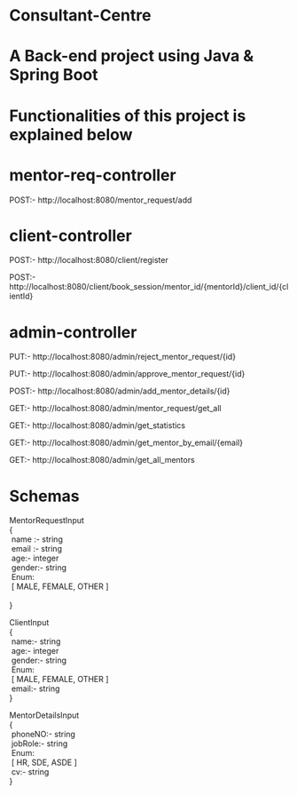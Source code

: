 # Consultant-Centre

# A Back-end project using Java & Spring Boot

# Functionalities of this project is explained below

# mentor-req-controller


POST:- http://localhost:8080/mentor_request/add

# client-controller


POST:- http://localhost:8080/client/register

POST:- http://localhost:8080/client/book_session/mentor_id/{mentorId}/client_id/{clientId}

# admin-controller


PUT:- http://localhost:8080/admin/reject_mentor_request/{id}

PUT:- http://localhost:8080/admin/approve_mentor_request/{id}

POST:- http://localhost:8080/admin/add_mentor_details/{id}

GET:- http://localhost:8080/admin/mentor_request/get_all

GET:- http://localhost:8080/admin/get_statistics

GET:- http://localhost:8080/admin/get_mentor_by_email/{email}

GET:- http://localhost:8080/admin/get_all_mentors


# Schemas<br />


MentorRequestInput  <br />
{  <br />
  $~$name :-	string<br />
  $~$email	:- string<br />
  $~$age:-	integer<br />
  $~$gender:-	string<br />
  $~$Enum:<br />
  $~$[ MALE, FEMALE, OTHER ]<br />  
}


ClientInput<br />
{<br />
    $~$name:-	string<br />
    $~$age:-	integer<br />
    $~$gender:-	string<br />
    $~$Enum:<br />
    $~$[ MALE, FEMALE, OTHER ]<br />
    $~$email:-	string<br />
  }



MentorDetailsInput<br />
{<br />
   $~$phoneNO:-	string<br />
   $~$jobRole:-	string<br />
   $~$Enum:<br />
   $~$[ HR, SDE, ASDE ]<br />
   $~$cv:-	string<br />
}<br />
